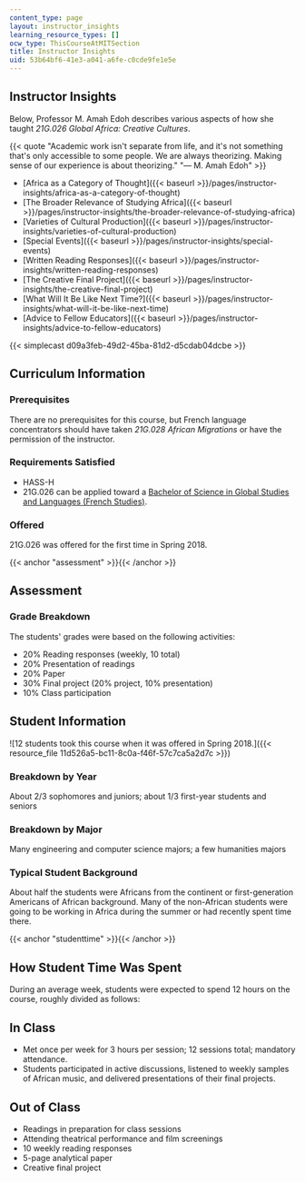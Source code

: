 ```yaml
---
content_type: page
layout: instructor_insights
learning_resource_types: []
ocw_type: ThisCourseAtMITSection
title: Instructor Insights
uid: 53b64bf6-41e3-a041-a6fe-c0cde9fe1e5e
---
```


Instructor Insights
-------------------

Below, Professor M. Amah Edoh describes various aspects of how she taught _21G.026 Global Africa: Creative Cultures_.

{{< quote "Academic work isn't separate from life, and it's not something that's only accessible to some people. We are always theorizing. Making sense of our experience is about theorizing." "— M. Amah Edoh" >}}

*   [Africa as a Category of Thought]({{< baseurl >}}/pages/instructor-insights/africa-as-a-category-of-thought)
*   [The Broader Relevance of Studying Africa]({{< baseurl >}}/pages/instructor-insights/the-broader-relevance-of-studying-africa)
*   [Varieties of Cultural Production]({{< baseurl >}}/pages/instructor-insights/varieties-of-cultural-production)
*   [Special Events]({{< baseurl >}}/pages/instructor-insights/special-events)
*   [Written Reading Responses]({{< baseurl >}}/pages/instructor-insights/written-reading-responses)
*   [The Creative Final Project]({{< baseurl >}}/pages/instructor-insights/the-creative-final-project)
*   [What Will It Be Like Next Time?]({{< baseurl >}}/pages/instructor-insights/what-will-it-be-like-next-time)
*   [Advice to Fellow Educators]({{< baseurl >}}/pages/instructor-insights/advice-to-fellow-educators)

{{< simplecast d09a3feb-49d2-45ba-81d2-d5cdab04dcbe >}}

Curriculum Information
----------------------

### Prerequisites

There are no prerequisites for this course, but French language concentrators should have taken _21G.028 African Migrations_ or have the permission of the instructor.

### Requirements Satisfied

*   HASS-H
*   21G.026 can be applied toward a [Bachelor of Science in Global Studies and Languages (French Studies)](http://catalog.mit.edu/degree-charts/global-studies-languages-course-21g/).

### Offered

21G.026 was offered for the first time in Spring 2018.

{{< anchor "assessment" >}}{{< /anchor >}}

Assessment
----------

### Grade Breakdown

The students' grades were based on the following activities:

- 20% Reading responses (weekly, 10 total)
- 20% Presentation of readings
- 20% Paper
- 30% Final project (20% project, 10% presentation)
- 10% Class participation

Student Information
-------------------

![12 students took this course when it was offered in Spring 2018.]({{< resource_file 11d526a5-bc11-8c0a-f46f-57c7ca5a2d7c >}})

### Breakdown by Year

About 2/3 sophomores and juniors; about 1/3 first-year students and seniors

### Breakdown by Major

Many engineering and computer science majors; a few humanities majors

### Typical Student Background

About half the students were Africans from the continent or first-generation Americans of African background. Many of the non-African students were going to be working in Africa during the summer or had recently spent time there.

{{< anchor "studenttime" >}}{{< /anchor >}}

How Student Time Was Spent
--------------------------

During an average week, students were expected to spend 12 hours on the course, roughly divided as follows:

In Class
--------

*   Met once per week for 3 hours per session; 12 sessions total; mandatory attendance.
*   Students participated in active discussions, listened to weekly samples of African music, and delivered presentations of their final projects.

Out of Class
------------

*   Readings in preparation for class sessions
*   Attending theatrical performance and film screenings
*   10 weekly reading responses
*   5-page analytical paper
*   Creative final project